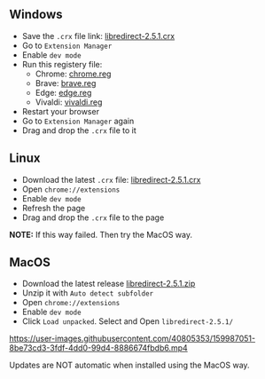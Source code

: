 ## Windows
- Save the `.crx` file link: [libredirect-2.5.1.crx](https://github.com/libredirect/libredirect/releases/download/v2.5.1/libredirect-2.5.1.crx)
- Go to `Extension Manager`
- Enable `dev mode`
- Run this registery file:
    - Chrome: [chrome.reg](https://raw.githubusercontent.com/libredirect/libredirect/master/windows_registry/chrome.reg)
    - Brave: [brave.reg](https://raw.githubusercontent.com/libredirect/libredirect/master/windows_registry/brave.reg)
    - Edge: [edge.reg](https://raw.githubusercontent.com/libredirect/libredirect/master/windows_registry/edge.reg)
    - Vivaldi: [vivaldi.reg](https://raw.githubusercontent.com/libredirect/libredirect/master/windows_registry/vivaldi.reg)
- Restart your browser
- Go to `Extension Manager` again
- Drag and drop the `.crx` file to it

## Linux
- Download the latest `.crx` file: [libredirect-2.5.1.crx](https://github.com/libredirect/libredirect/releases/download/v2.5.1/libredirect-2.5.1.crx)
- Open `chrome://extensions`
- Enable `dev mode`
- Refresh the page
- Drag and drop the `.crx` file to the page

**NOTE:** If this way failed. Then try the MacOS way.

## MacOS
- Download the latest release [libredirect-2.5.1.zip](https://github.com/libredirect/libredirect/releases/download/v2.5.1/libredirect-2.5.1.zip)
- Unzip it with `Auto detect subfolder`
- Open `chrome://extensions`
- Enable `dev mode`
- Click `Load unpacked`. Select and Open `libredirect-2.5.1/`

https://user-images.githubusercontent.com/40805353/159987051-8be73cd3-3fdf-4dd0-99d4-8886674fbdb6.mp4

Updates are NOT automatic when installed using the MacOS way.
